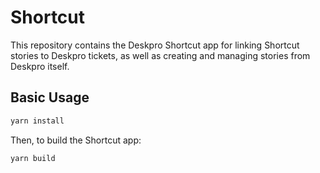Shortcut
===

This repository contains the Deskpro Shortcut app for linking Shortcut stories to Deskpro tickets, as well as creating 
and managing stories from Deskpro itself.

Basic Usage
---

```bash
yarn install
```

Then, to build the Shortcut app:

```bash
yarn build
```
